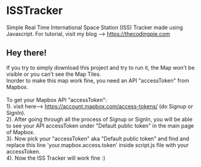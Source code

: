 # ISSTracker
Simple Real Time International Space Station (ISS) Tracker made using Javascript. For tutorial, visit my blog --> https://thecodingpie.com

## Hey there!
If you try to simply download this project and try to run it, the Map won't be visible or you can't see the Map Tiles.<br/>Inorder to make this map work fine, you need an API "accessToken" from Mapbox.<br/><br/>To get your Mapbox API "accessToken":<br/>1). visit here--> https://account.mapbox.com/access-tokens/ (do Signup or SignIn).<br/>2). After going through all the process of Signup or SignIn, you will be able to see your API accessToken under "Default public token" in the main page of Mapbox.<br/>3). Now pick your "accessToken" aka "Default public token" and find and replace this line 'your.mapbox.access.token' inside script.js file with your accessToken.<br/>4). Now the ISS Tracker will work fine :)
